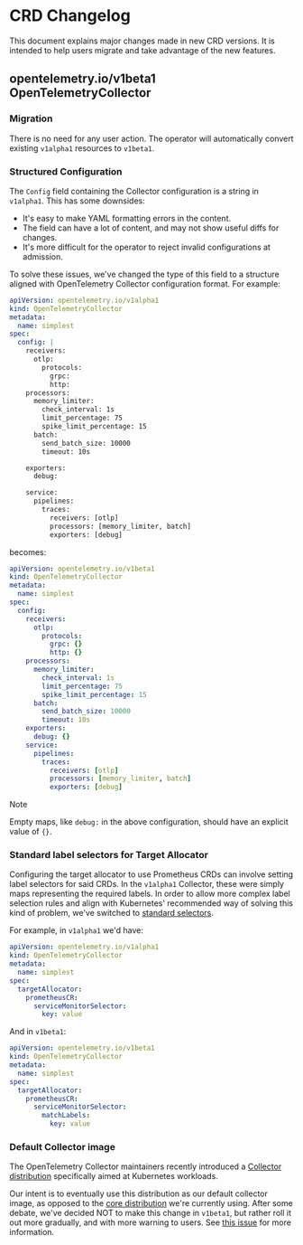 # CRD Changelog

This document explains major changes made in new CRD versions. It is intended to help users migrate and take
advantage of the new features.

## opentelemetry.io/v1beta1 OpenTelemetryCollector

### Migration

There is no need for any user action. The operator will automatically convert existing `v1alpha1` resources to `v1beta1`.

### Structured Configuration

The `Config` field containing the Collector configuration is a string in `v1alpha1`. This has some downsides:

- It's easy to make YAML formatting errors in the content.
- The field can have a lot of content, and may not show useful diffs for changes.
- It's more difficult for the operator to reject invalid configurations at admission.

To solve these issues, we've changed the type of this field to a structure aligned with OpenTelemetry Collector configuration
format. For example:

```yaml
apiVersion: opentelemetry.io/v1alpha1
kind: OpenTelemetryCollector
metadata:
  name: simplest
spec:
  config: |
    receivers:
      otlp:
        protocols:
          grpc:
          http:
    processors:
      memory_limiter:
        check_interval: 1s
        limit_percentage: 75
        spike_limit_percentage: 15
      batch:
        send_batch_size: 10000
        timeout: 10s

    exporters:
      debug:

    service:
      pipelines:
        traces:
          receivers: [otlp]
          processors: [memory_limiter, batch]
          exporters: [debug]
```

becomes:

```yaml
apiVersion: opentelemetry.io/v1beta1
kind: OpenTelemetryCollector
metadata:
  name: simplest
spec:
  config:
    receivers:
      otlp:
        protocols:
          grpc: {}
          http: {}
    processors:
      memory_limiter:
        check_interval: 1s
        limit_percentage: 75
        spike_limit_percentage: 15
      batch:
        send_batch_size: 10000
        timeout: 10s
    exporters:
      debug: {}
    service:
      pipelines:
        traces:
          receivers: [otlp]
          processors: [memory_limiter, batch]
          exporters: [debug]
```

> [!NOTE]  
> Empty maps, like `debug:` in the above configuration, should have an explicit value of `{}`.

### Standard label selectors for Target Allocator

Configuring the target allocator to use Prometheus CRDs can involve setting label selectors for said CRDs. In the
`v1alpha1` Collector, these were simply maps representing the required labels. In order to allow more complex label
selection rules and align with Kubernetes' recommended way of solving this kind of problem, we've switched to
[standard selectors](https://kubernetes.io/docs/concepts/overview/working-with-objects/labels/).

For example, in `v1alpha1` we'd have:

```yaml
apiVersion: opentelemetry.io/v1alpha1
kind: OpenTelemetryCollector
metadata:
  name: simplest
spec:
  targetAllocator:
    prometheusCR:
      serviceMonitorSelector:
        key: value
```

And in `v1beta1`:

```yaml
apiVersion: opentelemetry.io/v1beta1
kind: OpenTelemetryCollector
metadata:
  name: simplest
spec:
  targetAllocator:
    prometheusCR:
      serviceMonitorSelector:
        matchLabels:   
          key: value
```

### Default Collector image

The OpenTelemetry Collector maintainers recently introduced a [Collector distribution][k8s_distro] specifically aimed at 
Kubernetes workloads.

Our intent is to eventually use this distribution as our default collector image, as opposed to the 
[core distribution][core_distro] we're currently using. After some debate, we've decided NOT to make this change in
`v1beta1`, but rather roll it out more gradually, and with more warning to users. See [this issue][k8s_issue] for more information.


[core_distro]: https://github.com/open-telemetry/opentelemetry-collector-releases/tree/main/distributions/otelcol
[k8s_distro]: https://github.com/open-telemetry/opentelemetry-collector-releases/tree/main/distributions/otelcol-k8s
[k8s_issue]: https://github.com/open-telemetry/opentelemetry-operator/issues/2835